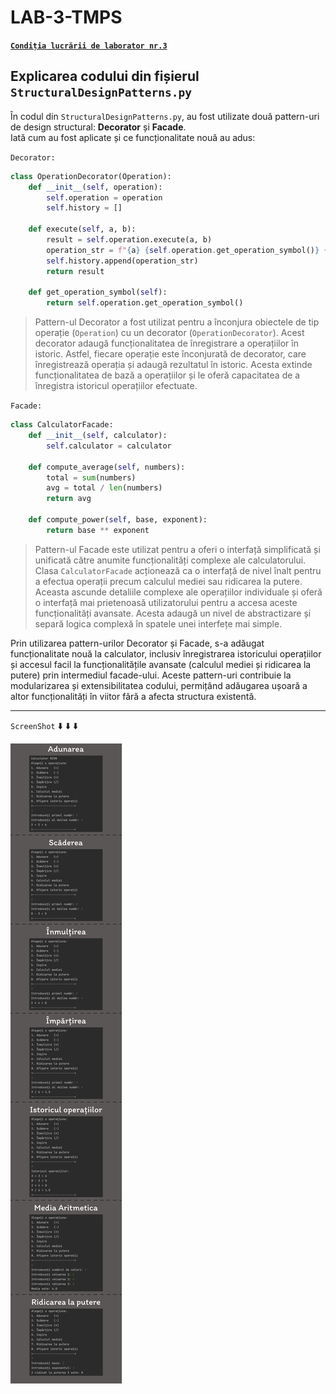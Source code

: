 # LAB-3-TMPS

[**`Condiția lucrării de laborator nr.3`**](https://github.com/MihaiGaidau/TMPS-LABs/tree/9aeeeeb68abfb9d749f7b0c296fb914972139f86/Lab%233)

## Explicarea codului din fișierul `StructuralDesignPatterns.py`

În codul din `StructuralDesignPatterns.py`, au fost utilizate două pattern-uri de design structural: **Decorator** și **Facade**.<br> Iată cum au fost aplicate și ce funcționalitate nouă au adus:

`Decorator:`

```python
class OperationDecorator(Operation):
    def __init__(self, operation):
        self.operation = operation
        self.history = []

    def execute(self, a, b):
        result = self.operation.execute(a, b)
        operation_str = f"{a} {self.operation.get_operation_symbol()} {b} = {result}"
        self.history.append(operation_str)
        return result

    def get_operation_symbol(self):
        return self.operation.get_operation_symbol()
```

> Pattern-ul Decorator a fost utilizat pentru a înconjura obiectele de tip operație (`Operation`) cu un decorator (`OperationDecorator`). Acest decorator adaugă funcționalitatea de înregistrare a operațiilor în istoric. Astfel, fiecare operație este înconjurată de decorator, care înregistrează operația și adaugă rezultatul în istoric. Acesta extinde funcționalitatea de bază a operațiilor și le oferă capacitatea de a înregistra istoricul operațiilor efectuate.

`Facade:`

```python
class CalculatorFacade:
    def __init__(self, calculator):
        self.calculator = calculator

    def compute_average(self, numbers):
        total = sum(numbers)
        avg = total / len(numbers)
        return avg

    def compute_power(self, base, exponent):
        return base ** exponent
```

> Pattern-ul Facade este utilizat pentru a oferi o interfață simplificată și unificată către anumite funcționalități complexe ale calculatorului. Clasa `CalculatorFacade` acționează ca o interfață de nivel înalt pentru a efectua operații precum calculul mediei sau ridicarea la putere. Aceasta ascunde detaliile complexe ale operațiilor individuale și oferă o interfață mai prietenoasă utilizatorului pentru a accesa aceste funcționalități avansate. Acesta adaugă un nivel de abstractizare și separă logica complexă în spatele unei interfețe mai simple.

Prin utilizarea pattern-urilor Decorator și Facade, s-a adăugat funcționalitate nouă la calculator, inclusiv înregistrarea istoricului operațiilor și accesul facil la funcționalitățile avansate (calculul mediei și ridicarea la putere) prin intermediul facade-ului. Aceste pattern-uri contribuie la modularizarea și extensibilitatea codului, permițând adăugarea ușoară a altor funcționalități în viitor fără a afecta structura existentă.

---

`ScreenShot` :arrow_down: :arrow_down: :arrow_down:

![My Remote Image](https://github.com/rzvn332/TMPS/blob/debec02a03fd0e189d70c5d6fcdfb864b26c499d/LAB-3-TMPS/ScreenShot/all_screenshot.png)
